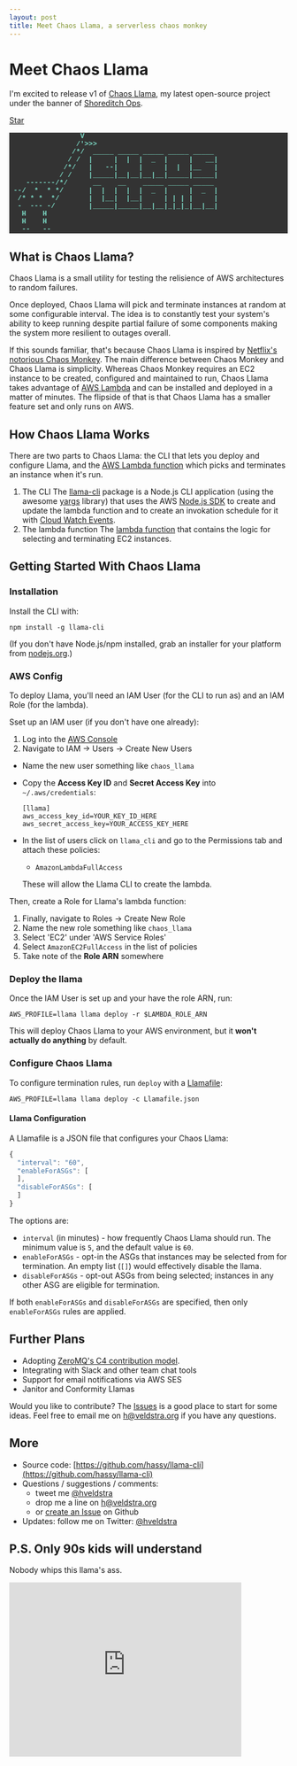 ```yaml
---
layout: post
title: Meet Chaos Llama, a serverless chaos monkey
---
```


# Meet Chaos Llama

I'm excited to release v1 of [Chaos Llama](https://github.com/hassy/llama-cli), my latest open-source project under the banner of [Shoreditch Ops](https://twitter.com/shoreditchops).

<a class="github-button" href="https://github.com/hassy/llama-cli" data-style="medium" data-count-href="/hassy/llama-cli/stargazers" data-count-api="/repos/hassy/llama-cli#stargazers_count" data-count-aria-label="# stargazers on GitHub" aria-label="Star hassy/llama-cli on GitHub">Star</a>
<script async defer id="github-bjs" src="https://buttons.github.io/buttons.js"></script>

<pre style="font-family: courier, monospace; font-size: 0.9em; font-weight: bold; color: #7bd9c5; background-color: #333">
                 V
                /'>>>
               /*/  _____ _____ _____ _____ _____
              / /  |     |  |  |  _  |     |   __|
             /*/   |   --|     |     |  |  |__   |
            / /    |_____|__|__|__|__|_____|_____|
    -------/*/      __    __    _____ _____ _____
 --/  *  * */      |  |  |  |  |  _  |     |  _  |
  /* * *  */       |  |__|  |__|     | | | |     |
  -  --- -/        |_____|_____|__|__|_|_|_|__|__|
   H    H
   H    H
   --   --
</pre>

## What is Chaos Llama?

Chaos Llama is a small utility for testing the relisience of AWS architectures to random failures.

Once deployed, Chaos Llama will pick and terminate instances at random at some configurable interval. The idea is to constantly test your system's ability to keep running despite partial failure of some components making the system more resilient to outages overall.

If this sounds familiar, that's because Chaos Llama is inspired by [Netflix's notorious Chaos Monkey](http://techblog.netflix.com/2012/07/chaos-monkey-released-into-wild.html). The main difference between Chaos Monkey and Chaos Llama is simplicity. Whereas Chaos Monkey requires an EC2 instance to be created, configured and maintained to run, Chaos Llama takes advantage of [AWS Lambda](http://docs.aws.amazon.com/lambda/latest/dg/welcome.html) and can be installed and deployed in a matter of minutes. The flipside of that is that Chaos Llama has a smaller feature set and only runs on AWS.

## How Chaos Llama Works

There are two parts to Chaos Llama: the CLI that lets you deploy and configure Llama,
and the [AWS Lambda function](http://docs.aws.amazon.com/lambda/latest/dg/welcome.html) which picks and terminates an instance when it's run.

1. The CLI
  The [llama-cli](llama-cli) package is a Node.js CLI application (using the awesome [yargs](https://github.com/bcoe/yargs/) library) that uses the AWS [Node.js SDK](https://aws.amazon.com/sdk-for-node-js/) to create and update the lambda function and to create an invokation schedule for it with [Cloud Watch Events](https://aws.amazon.com/blogs/aws/new-cloudwatch-events-track-and-respond-to-changes-to-your-aws-resources/).
2. The lambda function
  The [lambda function](https://github.com/hassy/llama-cli/blob/master/lambda/index.js) that contains the logic for selecting and terminating EC2 instances.

## Getting Started With Chaos Llama

### Installation

Install the CLI with:

```
npm install -g llama-cli
```

(If you don't have Node.js/npm installed, grab an installer for your platform from [nodejs.org](https://nodejs.org/en/).)

### AWS Config

To deploy Llama, you'll need an IAM User (for the CLI to run as) and an IAM
Role (for the lambda).

Sset up an IAM user (if you don't have one already):

1. Log into the [AWS Console](https://console.aws.amazon.com/)
2. Navigate to IAM -> Users -> Create New Users
  - Name the new user something like `chaos_llama`
  - Copy the **Access Key ID** and **Secret Access Key** into `~/.aws/credentials`:

    ```
    [llama]
    aws_access_key_id=YOUR_KEY_ID_HERE
    aws_secret_access_key=YOUR_ACCESS_KEY_HERE
    ```

  - In the list of users click on `llama_cli` and go to the Permissions tab and attach these policies:
    - `AmazonLambdaFullAccess`

    These will allow the Llama CLI to create the lambda.

Then, create a Role for Llama's lambda function:

1. Finally, navigate to Roles -> Create New Role
  1. Name the new role something like `chaos_llama`
  2. Select 'EC2' under 'AWS Service Roles'
  3. Select `AmazonEC2FullAccess` in the list of policies
  4. Take note of the **Role ARN** somewhere

### Deploy the llama

Once the IAM User is set up and your have the role ARN, run:

```
AWS_PROFILE=llama llama deploy -r $LAMBDA_ROLE_ARN
```

This will deploy Chaos Llama to your AWS environment, but it **won't actually
do anything** by default.

### Configure Chaos Llama

To configure termination rules, run `deploy` with a [Llamafile](https://github.com/hassy/llama-cli/blob/master/Llamafile.json):

```
AWS_PROFILE=llama llama deploy -c Llamafile.json
```

#### Llama Configuration

A Llamafile is a JSON file that configures your Chaos Llama:

```javascript
{
  "interval": "60",
  "enableForASGs": [
  ],
  "disableForASGs": [
  ]
}
```

The options are:
- `interval` (in minutes) - how frequently Chaos Llama should run. The minimum
value is `5`, and the default value is `60`.
- `enableForASGs` - opt-in the ASGs that instances may be selected from for termination. An empty list (`[]`) would effectively disable the llama.
- `disableForASGs` - opt-out ASGs from being selected; instances in any
other ASG are eligible for termination.

If both `enableForASGs` and `disableForASGs` are specified, then only
`enableForASGs` rules are applied.

## Further Plans

- Adopting [ZeroMQ's C4 contribution model](http://rfc.zeromq.org/spec:22).
- Integrating with Slack and other team chat tools
- Support for email notifications via AWS SES
- Janitor and Conformity Llamas

Would you like to contribute? The [Issues](https://github.com/hassy/llama-cli/issues) is a good place to start for some ideas. Feel free to email me on [h@veldstra.org](mailto:h@veldstra.org) if you have any questions.

## More

- Source code: [https://github.com/hassy/llama-cli](https://github.com/hassy/llama-cli)
- Questions / suggestions / comments:
  - tweet me [@hveldstra](https://twitter.com/hveldstra)
  - drop me a line on [h@veldstra.org](h@veldstra.org)
  - or [create an Issue](https://github.com/hassy/llama-cli) on Github
- Updates: follow me on Twitter: [@hveldstra](https://twitter.com/hveldstra)

## P.S. Only 90s kids will understand

Nobody whips this llama's ass.

<iframe width="420" height="315" src="https://www.youtube.com/embed/HaF-nRS_CWM" frameborder="0" allowfullscreen></iframe>


